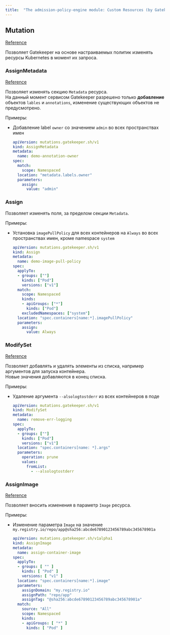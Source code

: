 ```yaml
---
title:  "The admission-policy-engine module: Custom Resources (by Gatekeeper)"
---
```


## Mutation

[Reference](https://open-policy-agent.github.io/gatekeeper/website/docs/mutation/#mutation-crds)

Позволяет Gatekeeper на основе настраиваемых политик изменять ресурсы Kubernetes в момент их запроса.

### AssignMetadata

[Reference](https://open-policy-agent.github.io/gatekeeper/website/docs/mutation/#assignmetadata)

Позволяет изменять секцию `Metadata` ресурса.  
На данный момент сервисом Gatekeeper разрешено только **добавление** объектов `lables` и `annotations`, изменение существующих объектов не предусмотрено.

Примеры:
* Добавление label `owner` со значением `admin` во всех пространствах имен
  
  ```yaml
  apiVersion: mutations.gatekeeper.sh/v1
  kind: AssignMetadata
  metadata:
    name: demo-annotation-owner
  spec:
    match:
      scope: Namespaced
    location: "metadata.labels.owner"
    parameters:
      assign:
        value: "admin"
  ```

### Assign

<!-- 
[Reference](https://open-policy-agent.github.io/gatekeeper/website/docs/mutation/#assignmetadata) 
Отдельной ссылки в документации Gatekeeper на данный CR нет
-->

Позволяет изменять поля, за пределом секции `Metadata`.

Примеры:  
* Установка `imagePullPolicy` для всех контейнеров на `Always` во всех пространствах имен, кроме namespace `system`

  ```yaml
  apiVersion: mutations.gatekeeper.sh/v1
  kind: Assign
  metadata:
    name: demo-image-pull-policy
  spec:
    applyTo:
    - groups: [""]
      kinds: ["Pod"]
      versions: ["v1"]
    match:
      scope: Namespaced
      kinds:
      - apiGroups: ["*"]
        kinds: ["Pod"]
      excludedNamespaces: ["system"]
    location: "spec.containers[name:*].imagePullPolicy"
    parameters:
      assign:
        value: Always
  ```

### ModifySet

[Reference](https://open-policy-agent.github.io/gatekeeper/website/docs/mutation/#modifyset)

Позволяет добавлять и удалять элементы из списка, например аргументов для запуска контейнера.  
Новые значения добавляются в конец списка.

Примеры:
* Удаление аргумента `--alsologtostderr` из всех контейнеров в поде

  ```yaml
  apiVersion: mutations.gatekeeper.sh/v1
  kind: ModifySet
  metadata:
    name: remove-err-logging
  spec:
    applyTo:
    - groups: [""]
      kinds: ["Pod"]
      versions: ["v1"]
    location: "spec.containers[name: *].args"
    parameters:
      operation: prune
      values:
        fromList:
          - --alsologtostderr
  ```

### AssignImage

[Reference](https://open-policy-agent.github.io/gatekeeper/website/docs/mutation/#assignimage)

Позволяет вносить изменения в параметр `Image` ресурса.

Примеры:
* Изменение параметра `Image` на значение `my.registry.io/repo/app@sha256:abcde67890123456789abc345678901a`
  
  ```yaml
  apiVersion: mutations.gatekeeper.sh/v1alpha1
  kind: AssignImage
  metadata:
    name: assign-container-image
  spec:
    applyTo:
    - groups: [ "" ]
      kinds: [ "Pod" ]
      versions: [ "v1" ]
    location: "spec.containers[name:*].image"
    parameters:
      assignDomain: "my.registry.io"
      assignPath: "repo/app"
      assignTag: "@sha256:abcde67890123456789abc345678901a"
    match:
      source: "All"
      scope: Namespaced
      kinds:
      - apiGroups: [ "*" ]
        kinds: [ "Pod" ]
  ```
